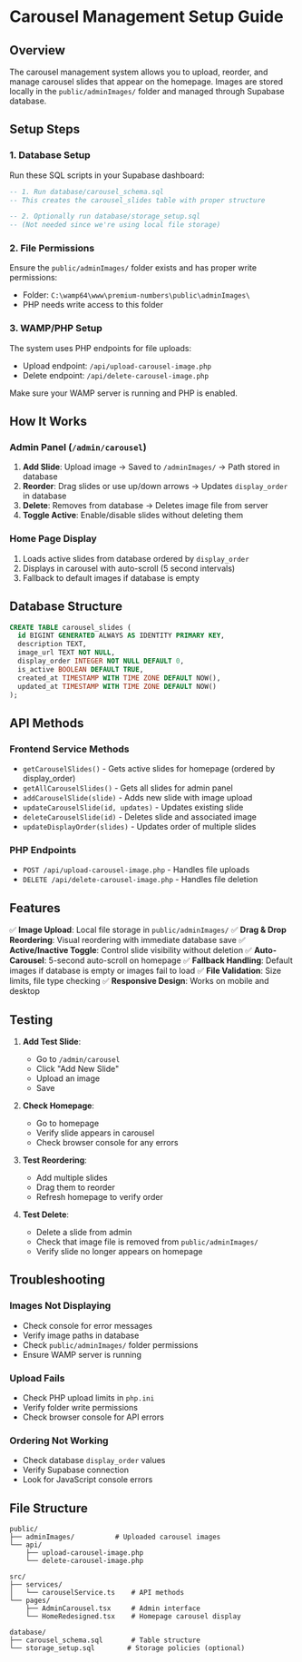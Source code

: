 # Carousel Management Setup Guide

## Overview
The carousel management system allows you to upload, reorder, and manage carousel slides that appear on the homepage. Images are stored locally in the `public/adminImages/` folder and managed through Supabase database.

## Setup Steps

### 1. Database Setup
Run these SQL scripts in your Supabase dashboard:

```sql
-- 1. Run database/carousel_schema.sql
-- This creates the carousel_slides table with proper structure

-- 2. Optionally run database/storage_setup.sql
-- (Not needed since we're using local file storage)
```

### 2. File Permissions
Ensure the `public/adminImages/` folder exists and has proper write permissions:
- Folder: `C:\wamp64\www\premium-numbers\public\adminImages\`
- PHP needs write access to this folder

### 3. WAMP/PHP Setup
The system uses PHP endpoints for file uploads:
- Upload endpoint: `/api/upload-carousel-image.php`
- Delete endpoint: `/api/delete-carousel-image.php`

Make sure your WAMP server is running and PHP is enabled.

## How It Works

### Admin Panel (`/admin/carousel`)
1. **Add Slide**: Upload image → Saved to `/adminImages/` → Path stored in database
2. **Reorder**: Drag slides or use up/down arrows → Updates `display_order` in database
3. **Delete**: Removes from database → Deletes image file from server
4. **Toggle Active**: Enable/disable slides without deleting them

### Home Page Display
1. Loads active slides from database ordered by `display_order`
2. Displays in carousel with auto-scroll (5 second intervals)
3. Fallback to default images if database is empty

## Database Structure

```sql
CREATE TABLE carousel_slides (
  id BIGINT GENERATED ALWAYS AS IDENTITY PRIMARY KEY,
  description TEXT,
  image_url TEXT NOT NULL,
  display_order INTEGER NOT NULL DEFAULT 0,
  is_active BOOLEAN DEFAULT TRUE,
  created_at TIMESTAMP WITH TIME ZONE DEFAULT NOW(),
  updated_at TIMESTAMP WITH TIME ZONE DEFAULT NOW()
);
```

## API Methods

### Frontend Service Methods
- `getCarouselSlides()` - Gets active slides for homepage (ordered by display_order)
- `getAllCarouselSlides()` - Gets all slides for admin panel
- `addCarouselSlide(slide)` - Adds new slide with image upload
- `updateCarouselSlide(id, updates)` - Updates existing slide
- `deleteCarouselSlide(id)` - Deletes slide and associated image
- `updateDisplayOrder(slides)` - Updates order of multiple slides

### PHP Endpoints
- `POST /api/upload-carousel-image.php` - Handles file uploads
- `DELETE /api/delete-carousel-image.php` - Handles file deletion

## Features

✅ **Image Upload**: Local file storage in `public/adminImages/`
✅ **Drag & Drop Reordering**: Visual reordering with immediate database save
✅ **Active/Inactive Toggle**: Control slide visibility without deletion
✅ **Auto-Carousel**: 5-second auto-scroll on homepage
✅ **Fallback Handling**: Default images if database is empty or images fail to load
✅ **File Validation**: Size limits, file type checking
✅ **Responsive Design**: Works on mobile and desktop

## Testing

1. **Add Test Slide**:
   - Go to `/admin/carousel`
   - Click "Add New Slide"
   - Upload an image
   - Save

2. **Check Homepage**:
   - Go to homepage
   - Verify slide appears in carousel
   - Check browser console for any errors

3. **Test Reordering**:
   - Add multiple slides
   - Drag them to reorder
   - Refresh homepage to verify order

4. **Test Delete**:
   - Delete a slide from admin
   - Check that image file is removed from `public/adminImages/`
   - Verify slide no longer appears on homepage

## Troubleshooting

### Images Not Displaying
- Check console for error messages
- Verify image paths in database
- Check `public/adminImages/` folder permissions
- Ensure WAMP server is running

### Upload Fails
- Check PHP upload limits in `php.ini`
- Verify folder write permissions
- Check browser console for API errors

### Ordering Not Working
- Check database `display_order` values
- Verify Supabase connection
- Look for JavaScript console errors

## File Structure
```
public/
├── adminImages/          # Uploaded carousel images
└── api/
    ├── upload-carousel-image.php
    └── delete-carousel-image.php

src/
├── services/
│   └── carouselService.ts    # API methods
└── pages/
    ├── AdminCarousel.tsx     # Admin interface
    └── HomeRedesigned.tsx    # Homepage carousel display

database/
├── carousel_schema.sql       # Table structure
└── storage_setup.sql        # Storage policies (optional)
```